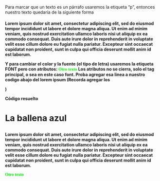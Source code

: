 Para marcar que un texto es un párrafo usaremos la etiqueta “p”, entonces nuestro texto quedaría de la siguiente forma
<p><h4>Lorem ipsum dolor sit amet, consectetur adipiscing elit, sed do eiusmod tempor incididunt ut labore et dolore magna aliqua. Ut enim ad minim veniam, quis nostrud exercitation ullamco laboris nisi ut aliquip ex ea commodo consequat. Duis aute irure dolor in reprehenderit in voluptate velit esse cillum dolore eu fugiat nulla pariatur. Excepteur sint occaecat cupidatat non proident, sunt in culpa qui officia deserunt mollit anim id est laborum.</h></p>

Y para cambiar el color y la fuente (el tipo de letra) usaremos la etiqueta FONT pero con atributos:
<font color=”red” face=”Tahoma”> Otro texto </font>
Los atributos no se cierra, solo el tag principal, o sea en este caso font. Proba agregar esa linea a nuestro codigo abajo del lorem ipsum (Recorda agregar los <p>) 

Código resuelto
<head>
<title>Mi primer sitio</title>
</head>
<body>
<h1>La ballena azul</h>
<p><h4>Lorem ipsum dolor sit amet, consectetur adipiscing elit, sed do eiusmod tempor incididunt ut labore et dolore magna aliqua. Ut enim ad minim veniam, quis nostrud exercitation ullamco laboris nisi ut aliquip ex ea commodo consequat. Duis aute irure dolor in reprehenderit in voluptate velit esse cillum dolore eu fugiat nulla pariatur. Excepteur sint occaecat cupidatat non proident, sunt in culpa qui officia deserunt mollit anim id est laborum.</h></p>
<font color=”red” face=”Tahoma”> Otro texto </font>
</body>